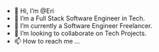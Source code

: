 - 👋 Hi, I’m @Eri
- 👀 I’m a Full Stack Software Engineer in Tech.
- 🌱 I’m currently a Software Engineer Freelancer.
- 💞️ I’m looking to collaborate on Tech Projects.
- 📫 How to reach me ...

<!---
EriPrincessCodes/EriPrincessCodes is a ✨ special ✨ repository because its `README.md` (this file) appears on your GitHub profile.
You can click the Preview link to take a look at your changes.
--->
